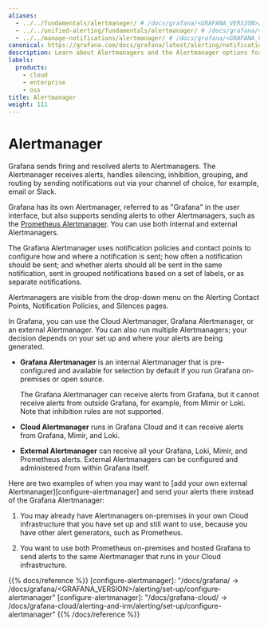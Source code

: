 ```yaml
---
aliases:
  - ../../fundamentals/alertmanager/ # /docs/grafana/<GRAFANA_VERSION>/alerting/fundamentals/alertmanager/
  - ../../unified-alerting/fundamentals/alertmanager/ # /docs/grafana/<GRAFANA_VERSION>/alerting/unified-alerting/fundamentals/alertmanager/
  - ../../manage-notifications/alertmanager/ # /docs/grafana/<GRAFANA_VERSION>/alerting/manage-notifications/alertmanager/
canonical: https://grafana.com/docs/grafana/latest/alerting/notifications/alertmanager/
description: Learn about Alertmanagers and the Alertmanager options for Grafana Alerting
labels:
  products:
    - cloud
    - enterprise
    - oss
title: Alertmanager
weight: 111
---
```


# Alertmanager

Grafana sends firing and resolved alerts to Alertmanagers. The Alertmanager receives alerts, handles silencing, inhibition, grouping, and routing by sending notifications out via your channel of choice, for example, email or Slack.

Grafana has its own Alertmanager, referred to as "Grafana" in the user interface, but also supports sending alerts to other Alertmanagers, such as the [Prometheus Alertmanager](https://prometheus.io/docs/alerting/latest/alertmanager/). You can use both internal and external Alertmanagers.

The Grafana Alertmanager uses notification policies and contact points to configure how and where a notification is sent; how often a notification should be sent; and whether alerts should all be sent in the same notification, sent in grouped notifications based on a set of labels, or as separate notifications.

Alertmanagers are visible from the drop-down menu on the Alerting Contact Points, Notification Policies, and Silences pages.

In Grafana, you can use the Cloud Alertmanager, Grafana Alertmanager, or an external Alertmanager. You can also run multiple Alertmanagers; your decision depends on your set up and where your alerts are being generated.

- **Grafana Alertmanager** is an internal Alertmanager that is pre-configured and available for selection by default if you run Grafana on-premises or open source.

  The Grafana Alertmanager can receive alerts from Grafana, but it cannot receive alerts from outside Grafana, for example, from Mimir or Loki. Note that inhibition rules are not supported.

- **Cloud Alertmanager** runs in Grafana Cloud and it can receive alerts from Grafana, Mimir, and Loki.

- **External Alertmanager** can receive all your Grafana, Loki, Mimir, and Prometheus alerts. External Alertmanagers can be configured and administered from within Grafana itself.

Here are two examples of when you may want to [add your own external Alertmanager][configure-alertmanager] and send your alerts there instead of the Grafana Alertmanager:

1. You may already have Alertmanagers on-premises in your own Cloud infrastructure that you have set up and still want to use, because you have other alert generators, such as Prometheus.

2. You want to use both Prometheus on-premises and hosted Grafana to send alerts to the same Alertmanager that runs in your Cloud infrastructure.

{{% docs/reference %}}
[configure-alertmanager]: "/docs/grafana/ -> /docs/grafana/<GRAFANA_VERSION>/alerting/set-up/configure-alertmanager"
[configure-alertmanager]: "/docs/grafana-cloud/ -> /docs/grafana-cloud/alerting-and-irm/alerting/set-up/configure-alertmanager"
{{% /docs/reference %}}
